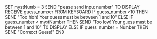 SET mystNumb = 3
SEND "please send input number" TO DISPLAY
RECEIVE guess_number FROM KEYBOARD
IF guess_number >10 THEN
SEND "Too high! Your guess must be between 1 and 10"
ELSE
IF guess_number < mystNumber THEN
SEND "Too low! Your guess must be between 1 and 10" TO DISPLAY
ELSE IF guess_number = Number THEN
SEND "Correcct Guess!"
END
